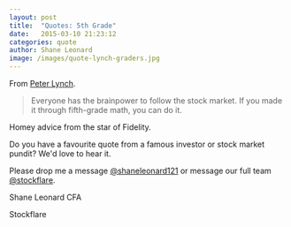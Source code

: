 ```yaml
---
layout: post
title:  "Quotes: 5th Grade"
date:   2015-03-10 21:23:12
categories: quote
author: Shane Leonard
image: /images/quote-lynch-graders.jpg
---
```


From [Peter Lynch](http://en.wikipedia.org/wiki/Peter_Lynch).

> Everyone has the brainpower to follow the stock market. If you made it through fifth-grade math, you can do it.

Homey advice from the star of Fidelity.

Do you have a favourite quote from a famous investor or stock market pundit? We'd love to hear it.

Please drop me a message [@shaneleonard121](https://twitter.com/shaneleonard121) or message our full team [@stockflare](https://twitter.com/stockflare).

Shane Leonard CFA

Stockflare